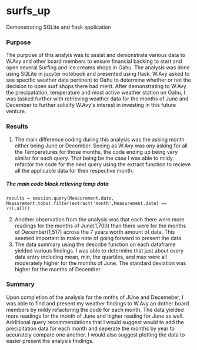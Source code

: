 # surfs_up
Demonstrating SQLite and flask application


### Purpose
  The purpose of this analyis was to assist and demonstrate various data to W.Avy and other board members to ensure financial backing to start and open several Surfing and ice creams shops in Oahu. The analysis was done using SQLite in jupyter notebook and presented using flask. W.Avy asked to see specific weather data pertinent to Oahu to determine whether or not the decision to open surf shops there had merit. After demonstrating to W.Avy the precipatation, temperature and most active weather station on Oahu, I was tasked further with retrieving weather data for the months of June and December to further solidify W.Avy's interest in investing in this future venture.

### Results 
  1. The main difference coding during this analysis was the asking month either being June or December. Seeing as W.Avy was ony asking for all the Temperatures for those months, the code ending up being very similar for each query. That being be the case I was able to mildy refactor the code for the next query using the extract function to recieve all the applicable data for their respective month.
##### The main code block retieving temp data
```
results = session.query(Measurement.date, Measurement.tobs).filter(extract('month',Measurement.date) == ??).all()
```
  2. Another observation from the analysis was that each there were more readings for the months of June(1,700) than there were for the months of December(1,517) across the 7 years worth amount of data. This seemed important to make note of going forward to present the data.
  3. The data summary using the describe function on each dataframe yielded various findings. I was able to determine that just about every data entry including mean, min, the quartiles, and max were all moderately higher for the months of June. The standard deviation was higher for the months of December.

### Summary
  Upon completion of the analysis for the mnths of JUne and Decemeber, I was able to find and present my weather findings to W.Avy an dother board members by mildy refactoring the code for each month. The data yielded more readings for the month of June and higher reading for June as well. Additional query recommendations that I would suggest would to add the precipitation data for each month and seperate the months by year to accurately compare one another. I would also suggest plotting the data to easier present the analysis findings. 
